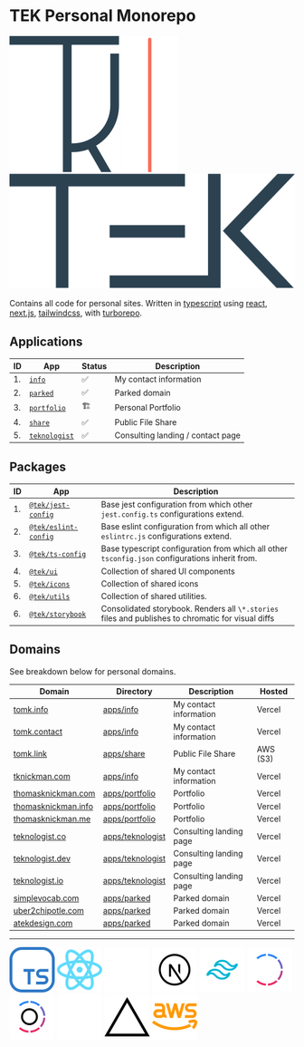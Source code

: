 # TEK Personal Monorepo

[![thomasknickman](./assets/thomasknickman.svg)](https://www.tomk.info?ref=github_readme)
![thomasknickman](./assets/divider.svg)
[![teknologist](./assets/teknologist.svg)](https://www.teknologist.co?ref=github_readme)

Contains all code for personal sites.
Written in [typescript](https://www.typescriptlang.org) using [react](https://reactjs.org), [next.js](https://nextjs.org), [tailwindcss](https://tailwindcss.com), with [turborepo](https://turborepo.org).

## Applications

| ID  | App                               | Status | Description                       |
| --- | --------------------------------- | ------ | --------------------------------- |
| 1.  | [`info`](apps/info)               | ✅     | My contact information            |
| 2.  | [`parked`](apps/parked)           | ✅     | Parked domain                     |
| 3.  | [`portfolio`](apps/portfolio)     | 🏗      | Personal Portfolio                |
| 4.  | [`share`](apps/share)             | ✅     | Public File Share                 |
| 5.  | [`teknologist`](apps/teknologist) | ✅     | Consulting landing / contact page |

## Packages

| ID  | App                                            | Description                                                                                        |
| --- | ---------------------------------------------- | -------------------------------------------------------------------------------------------------- |
| 1.  | [`@tek/jest-config`](packages/jest-config)     | Base jest configuration from which other `jest.config.ts` configurations extend.                   |
| 2.  | [`@tek/eslint-config`](packages/eslint-config) | Base eslint configuration from which all other `eslintrc.js` configurations extend.                |
| 3.  | [`@tek/ts-config`](packages/ts-config)         | Base typescript configuration from which all other `tsconfig.json` configurations inherit from.    |
| 4.  | [`@tek/ui`](packages/ui)                       | Collection of shared UI components                                                                 |
| 5.  | [`@tek/icons`](packages/icons)                 | Collection of shared icons                                                                         |
| 6.  | [`@tek/utils`](packages/utils)                 | Collection of shared utilities.                                                                    |
| 6.  | [`@tek/storybook`](packages/storybook)         | Consolidated storybook. Renders all `\*.stories` files and publishes to chromatic for visual diffs |

## Domains

See breakdown below for personal domains.

| Domain                                                 | Directory                            | Description             | Hosted   |
| ------------------------------------------------------ | ------------------------------------ | ----------------------- | -------- |
| [tomk.info](https://www.tomk.info)                     | [apps/info](apps/info)               | My contact information  | Vercel   |
| [tomk.contact](https://www.tomk.contact)               | [apps/info](apps/info)               | My contact information  | Vercel   |
| [tomk.link](https://www.tomk.link)                     | [apps/share](apps/share)             | Public File Share       | AWS (S3) |
| [tknickman.com](https://www.tknickman.com)             | [apps/info](apps/info)               | My contact information  | Vercel   |
| [thomasknickman.com](https://www.thomasknickman.com)   | [apps/portfolio](apps/portfolio)     | Portfolio               | Vercel   |
| [thomasknickman.info](https://www.thomasknickman.info) | [apps/portfolio](apps/portfolio)     | Portfolio               | Vercel   |
| [thomasknickman.me](https://www.thomasknickman.me)     | [apps/portfolio](apps/portfolio)     | Portfolio               | Vercel   |
| [teknologist.co](https://www.teknologist.co)           | [apps/teknologist](apps/teknologist) | Consulting landing page | Vercel   |
| [teknologist.dev](https://www.teknologist.dev)         | [apps/teknologist](apps/teknologist) | Consulting landing page | Vercel   |
| [teknologist.io](https://www.teknologist.io)           | [apps/teknologist](apps/teknologist) | Consulting landing page | Vercel   |
| [simplevocab.com](https://www.simplevocab.com)         | [apps/parked](apps/parked)           | Parked domain           | Vercel   |
| [uber2chipotle.com](https://www.uber2chipotle.com)     | [apps/parked](apps/parked)           | Parked domain           | Vercel   |
| [atekdesign.com](https://www.atekdesign.com)           | [apps/parked](apps/parked)           | Parked domain           | Vercel   |

---

[![typescript](./assets/typescript.svg)](https://www.typescript.org)
[![react](./assets/react.svg)](https://www.react.org)
[![next.js](./assets/dark/next.svg)](https://www.nextjs.org#gh-dark-mode-only)
[![next.js](./assets/light/next.svg)](https://www.nextjs.org#gh-light-mode-only)
[![tailwindcss](./assets/tailwindcss.svg)](https://tailwindcss.com)
[![turborepo](./assets/dark/turborepo.svg)](https://www.turborepo.org#gh-dark-mode-only)
[![turborepo](./assets/light/turborepo.svg)](https://www.turborepo.org#gh-light-mode-only)
[![vercel](./assets/dark/vercel.svg)](https://www.vercel.com#gh-dark-mode-only)
[![vercel](./assets/light/vercel.svg)](https://www.vercel.com#gh-light-mode-only)
[![aws](./assets/aws.svg)](https://www.aws.com)
